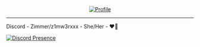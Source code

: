 <div align="center"><a href="https://discord.gg"><img alt="Profile" src=""></a></div>

---

Discord - Zimmer/z1mw3rxxx - She/Her - ❤🌸

[![Discord Presence](https://lanyard.cnrad.dev/api/731344648563589212)](https://discord.com/users/731344648563589212)
